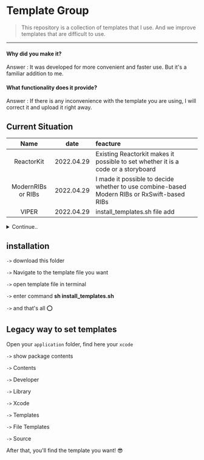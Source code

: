 # Template Group

> This repository is a collection of templates that I use. And we improve templates that are difficult to use.


---


#### Why did you make it?
Answer : It was developed for more convenient and faster use. But it's a familiar addition to me.


#### What functionality does it provide?
Answer : If there is any inconvenience with the template you are using, I will correct it and upload it right away.

## Current Situation
|    Name    | date     | feacture        | 
|:--------------------:|:---------------:|:------------------|
| ReactorKit | 2022.04.29 | Existing Reactorkit makes it possible to set whether it is a code or a storyboard | 
| ModernRIBs or RIBs | 2022.04.29 | I made it possible to decide whether to use combine-based Modern RIBs or RxSwift-based RIBs | 
| VIPER | 2022.04.29 | install_templates.sh file add | 


<details>
<summary>Continue..</summary>
<div markdown="1">       
  <br/>

- CleanSwift (by code)

</div>
</details>

## installation

`->` download this folder

`->` Navigate to the template file you want

`->` open template file in terminal

`->` enter command **sh install_templates.sh**

`->` and that's all ⭕️

## Legacy way to set templates

Open your `application` folder, find here your `xcode` 

`->` show package contents

`->` Contents

`->` Developer

`->` Library

`->` Xcode

`->` Templates

`->` File Templates

`->` Source

After that, you'll find the template you want! 😎